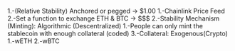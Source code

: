 1.-(Relative Stability) Anchored or pegged -> $1.00
    1.-Chainlink Price Feed
    2.-Set a function to exchange ETH & BTC  -> $$$
2.-Stability Mechanism (Minting): Algorithmic (Descentralized)
    1.-People can only mint the stablecoin with enough collateral (coded)
3.-Collateral: Exogenous(Crypto)
    1.-wETH
    2.-wBTC
    